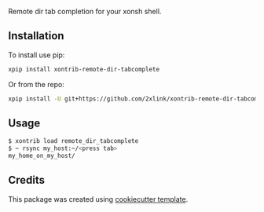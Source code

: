 Remote dir tab completion for your xonsh shell.

## Installation

To install use pip:
```bash
xpip install xontrib-remote-dir-tabcomplete
```

Or from the repo:
```bash
xpip install -U git+https://github.com/2xlink/xontrib-remote-dir-tabcomplete
```

## Usage

```bash
$ xontrib load remote_dir_tabcomplete
$ ~ rsync my_host:~/<press tab>
my_home_on_my_host/
```

## Credits

This package was created using [cookiecutter template](https://github.com/xonsh/xontrib-cookiecutter).